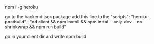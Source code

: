 npm i -g heroku

go to the backend json package 
add this line to the "scripts":
"heroku-postbuild" : "cd client && npm install && npm instal --only-dev --no-shrinkwrap && npm run build"

go in your client dir and write
npm build
